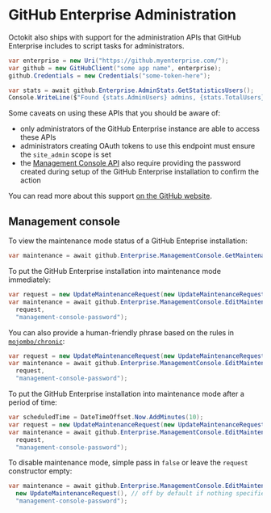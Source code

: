 # GitHub Enterprise Administration

Octokit also ships with support for the administration APIs that GitHub
Enterprise includes to script tasks for administrators.

```c#
var enterprise = new Uri("https://github.myenterprise.com/");
var github = new GitHubClient("some app name", enterprise);
github.Credentials = new Credentials("some-token-here");

var stats = await github.Enterprise.AdminStats.GetStatisticsUsers();
Console.WriteLine($"Found {stats.AdminUsers} admins, {stats.TotalUsers} total users and {stats.SuspendedUsers} suspended users");
```

Some caveats on using these APIs that you should be aware of:

 - only administrators of the GitHub Enterprise instance are able to access
   these APIs
 - administrators creating OAuth tokens to use this endpoint must ensure the
   `site_admin` scope is set
 - the [Management Console API](https://developer.github.com/enterprise/2.18/v3/enterprise/management_console/)
   also require providing the password created during setup of the GitHub
   Enterprise installation to confirm the action

You can read more about this support [on the GitHub website](https://developer.github.com/enterprise/2.18/v3/enterprise-admin/).


## Management console

To view the maintenance mode status of a GitHub Enteprise installation:

```C#
var maintenance = await github.Enterprise.ManagementConsole.GetMaintenanceMode("management-console-password");

```

To put the GitHub Enterprise installation into maintenance mode immediately:

```C#
var request = new UpdateMaintenanceRequest(new UpdateMaintenanceRequestDetails(true));
var maintenance = await github.Enterprise.ManagementConsole.EditMaintenanceMode(
  request,
  "management-console-password");
```

You can also provide a human-friendly phrase based on the rules in
[`mojombo/chronic`](https://github.com/mojombo/chronic):

```C#
var request = new UpdateMaintenanceRequest(new UpdateMaintenanceRequestDetails(true, "tomorrow at 5pm"));
var maintenance = await github.Enterprise.ManagementConsole.EditMaintenanceMode(
  request,
  "management-console-password");
```

To put the GitHub Enterprise installation into maintenance mode after a period
of time:

```C#
var scheduledTime = DateTimeOffset.Now.AddMinutes(10);
var request = new UpdateMaintenanceRequest(new UpdateMaintenanceRequestDetails(true, scheduledTime)),
var maintenance = await github.Enterprise.ManagementConsole.EditMaintenanceMode(
  request,
  "management-console-password");
```

To disable maintenance mode, simple pass in `false` or leave the `request`
constructor empty:

```c#
var maintenance = await github.Enterprise.ManagementConsole.EditMaintenanceMode(
  new UpdateMaintenanceRequest(), // off by default if nothing specified
  "management-console-password");
```

